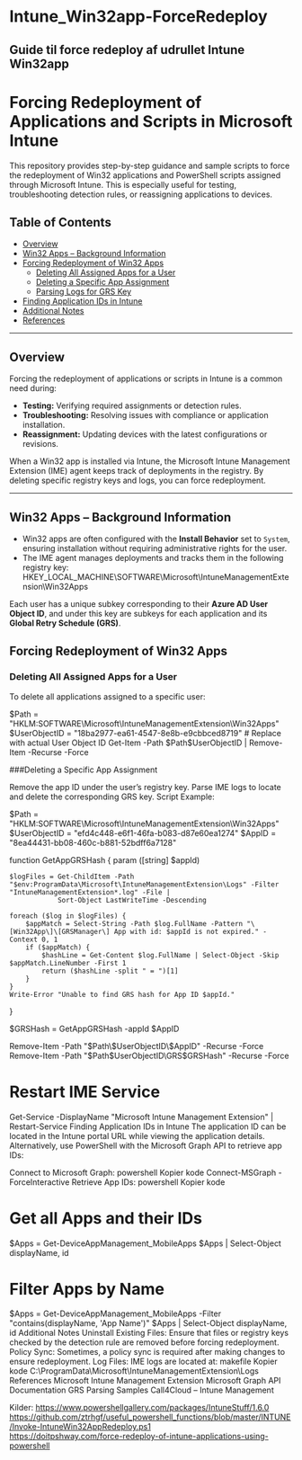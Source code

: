 # Intune_Win32app-ForceRedeploy
## Guide til force redeploy af udrullet Intune Win32app <br>


# Forcing Redeployment of Applications and Scripts in Microsoft Intune

This repository provides step-by-step guidance and sample scripts to force the redeployment of Win32 applications and PowerShell scripts assigned through Microsoft Intune. This is especially useful for testing, troubleshooting detection rules, or reassigning applications to devices.

## Table of Contents
- [Overview](#overview)
- [Win32 Apps – Background Information](#win32-apps--background-information)
- [Forcing Redeployment of Win32 Apps](#forcing-redeployment-of-win32-apps)
  - [Deleting All Assigned Apps for a User](#deleting-all-assigned-apps-for-a-user)
  - [Deleting a Specific App Assignment](#deleting-a-specific-app-assignment)
  - [Parsing Logs for GRS Key](#parsing-logs-for-grs-key)
- [Finding Application IDs in Intune](#finding-application-ids-in-intune)
- [Additional Notes](#additional-notes)
- [References](#references)

---

## Overview

Forcing the redeployment of applications or scripts in Intune is a common need during:
- **Testing:** Verifying required assignments or detection rules.
- **Troubleshooting:** Resolving issues with compliance or application installation.
- **Reassignment:** Updating devices with the latest configurations or revisions.

When a Win32 app is installed via Intune, the Microsoft Intune Management Extension (IME) agent keeps track of deployments in the registry. By deleting specific registry keys and logs, you can force redeployment.

---

## Win32 Apps – Background Information

- Win32 apps are often configured with the **Install Behavior** set to `System`, ensuring installation without requiring administrative rights for the user.
- The IME agent manages deployments and tracks them in the following registry key:
HKEY_LOCAL_MACHINE\SOFTWARE\Microsoft\IntuneManagementExtension\Win32Apps


Each user has a unique subkey corresponding to their **Azure AD User Object ID**, and under this key are subkeys for each application and its **Global Retry Schedule (GRS)**.


## Forcing Redeployment of Win32 Apps

### Deleting All Assigned Apps for a User
To delete all applications assigned to a specific user:

$Path = "HKLM:SOFTWARE\Microsoft\IntuneManagementExtension\Win32Apps"
$UserObjectID = "18ba2977-ea61-4547-8e8b-e9cbbced8719"  # Replace with actual User Object ID
Get-Item -Path $Path\$UserObjectID | Remove-Item -Recurse -Force


###Deleting a Specific App Assignment

Remove the app ID under the user’s registry key.
Parse IME logs to locate and delete the corresponding GRS key.
Script Example:


$Path = "HKLM:SOFTWARE\Microsoft\IntuneManagementExtension\Win32Apps"
$UserObjectID = "efd4c448-e6f1-46fa-b083-d87e60ea1274"
$AppID = "8ea44431-bb08-460c-b881-52bdff6a7128"

function GetAppGRSHash {
    param ([string] $appId)

    $logFiles = Get-ChildItem -Path "$env:ProgramData\Microsoft\IntuneManagementExtension\Logs" -Filter "IntuneManagementExtension*.log" -File |
                Sort-Object LastWriteTime -Descending

    foreach ($log in $logFiles) {
        $appMatch = Select-String -Path $log.FullName -Pattern "\[Win32App\]\[GRSManager\] App with id: $appId is not expired." -Context 0, 1
        if ($appMatch) {
            $hashLine = Get-Content $log.FullName | Select-Object -Skip $appMatch.LineNumber -First 1
            return ($hashLine -split " = ")[1]
        }
    }
    Write-Error "Unable to find GRS hash for App ID $appId."
}

$GRSHash = GetAppGRSHash -appId $AppID

Remove-Item -Path "$Path\$UserObjectID\$AppID" -Recurse -Force
Remove-Item -Path "$Path\$UserObjectID\GRS\$GRSHash" -Recurse -Force

# Restart IME Service
Get-Service -DisplayName "Microsoft Intune Management Extension" | Restart-Service
Finding Application IDs in Intune
The application ID can be located in the Intune portal URL while viewing the application details. Alternatively, use PowerShell with the Microsoft Graph API to retrieve app IDs:

Connect to Microsoft Graph:
powershell
Kopier kode
Connect-MSGraph -ForceInteractive
Retrieve App IDs:
powershell
Kopier kode
# Get all Apps and their IDs
$Apps = Get-DeviceAppManagement_MobileApps 
$Apps | Select-Object displayName, id

# Filter Apps by Name
$Apps = Get-DeviceAppManagement_MobileApps -Filter "contains(displayName, 'App Name')"
$Apps | Select-Object displayName, id
Additional Notes
Uninstall Existing Files: Ensure that files or registry keys checked by the detection rule are removed before forcing redeployment.
Policy Sync: Sometimes, a policy sync is required after making changes to ensure redeployment.
Log Files: IME logs are located at:
makefile
Kopier kode
C:\ProgramData\Microsoft\IntuneManagementExtension\Logs
References
Microsoft Intune Management Extension
Microsoft Graph API Documentation
GRS Parsing Samples
Call4Cloud – Intune Management

Kilder:
https://www.powershellgallery.com/packages/IntuneStuff/1.6.0
https://github.com/ztrhgf/useful_powershell_functions/blob/master/INTUNE/Invoke-IntuneWin32AppRedeploy.ps1 <br>
https://doitpshway.com/force-redeploy-of-intune-applications-using-powershell <br>
